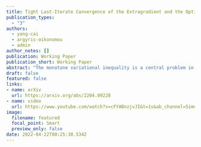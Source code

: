 ```yaml
---
title: Tight Last-Iterate Convergence of the Extragradient and the Optimistic Gradient Descent-Ascent Algorithm for Constrained Monotone Variational Inequalities
publication_types:
  - "3"
authors:
  - yang-cai
  - argyris-oikonomou
  - admin
author_notes: []
publication: Working Paper
publication_short: Working Paper
abstract: "The monotone variational inequality is a central problem in mathematical programming that unifies and generalizes many important settings such as smooth convex optimization, two-player zero-sum games, convex-concave saddle point problems, etc. The extragradient algorithm by Korpelevich [1976] and the optimistic gradient descent-ascent algorithm by Popov [1980] are arguably the two most classical and popular methods for solving monotone variational inequalities. Despite its long history, the following major problem remains open. What is the last-iterate convergence rate of the extragradient algorithm or the optimistic gradient descent-ascent algorithm for monotone and Lipschitz variational inequalities with constraints? We resolve this open problem by showing that both the extragradient algorithm and the optimistic gradient descent-ascent algorithm have a tight O(1/sqrt{T}) last-iterate convergence rate for arbitrary convex feasible sets, which matches the lower bound by Golowich et al. [2020a, b]. Our rate is measured in terms of the standard gap function. At the core of our results lies a new performance measure -- the tangent residual, which can be viewed as an adaptation of the norm of the operator that takes the local constraints into account. We use the tangent residual (or a slight variation of the tangent residual) as the performance measure in our analysis of the extragradient algorithm (or the optimistic gradient descent-ascent algorithm). To establish the monotonicity of these performance measures, we develop a new approach that combines the power of the sum-of-squares programming with the low dimensionality of the update rule of the extragradient or the optimistic gradient descent-ascent algorithm. We believe our approach has many additional applications in the analysis of iterative methods."
draft: false
featured: false
links:
- name: arXiv
  url: https://arxiv.org/abs/2204.09228
- name: video
  url: https://www.youtube.com/watch?v=cFYABnzjvJI&t=1s&ab_channel=SimonsInstitute
image:
  filename: featured
  focal_point: Smart
  preview_only: false
date: 2022-04-22T00:25:30.534Z
---
```


